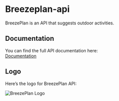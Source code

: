 # Breezeplan-api

BreezePlan is an API that suggests outdoor activities. 

## Documentation

You can find the full API documentation here:  
[Documentation](https://docs.google.com/document/d/1KUHJ_KR71HiHUbQ5Q44E2XFGtfqaWCWMKo_L27Z1QA0/edit?usp=sharing)

## Logo

Here’s the logo for BreezePlan API:

![BreezePlan Logo](https://raw.githubusercontent.com/ishancoderr/Breezeplan-api/refs/heads/main/DALL%C2%B7E%202024-11-26%2012.35.49%20-%20A%20modern%20and%20sleek%20logo%20design%20for%20an%20API%20called%20BreezePlan%2C%20which%20suggests%20outdoor%20activities.%20The%20logo%20should%20feature%20elements%20of%20nature%2C%20such%20as%20a%20.webp?token=GHSAT0AAAAAAC3BIMCK6J6CS6XUQUS42GYAZ2FWOHA)
